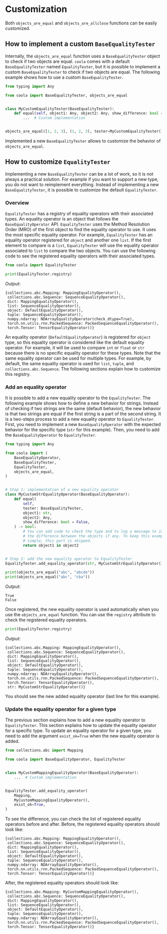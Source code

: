 # Customization

Both `objects_are_equal` and `objects_are_allclose` functions can be easily customized.

## How to implement a custom `BaseEqualityTester`

Internally, the `objects_are_equal` function uses a `BaseEqualityTester` object to check if two
objects are equal.
`coola` comes with a default `BaseEqualityTester` named `EqualityTester`, but it is possible to
implement a custom `BaseEqualityTester` to check if two objects are equal.
The following example shows how to use a custom `BaseEqualityTester`.

```python
from typing import Any

from coola import BaseEqualityTester, objects_are_equal


class MyCustomEqualityTester(BaseEqualityTester):
    def equal(self, object1: Any, object2: Any, show_difference: bool = False) -> bool:
        ...  # Custom implementation


objects_are_equal([1, 2, 3], (1, 2, 3), tester=MyCustomEqualityTester())
```

Implemented a new `BaseEqualityTester` allows to customize the behavior of `objects_are_equal`.

## How to customize `EqualityTester`

Implementing a new `BaseEqualityTester` can be a lot of work, so it is not always a practical
solution.
For example if you want to support a new type, you do not want to reimplement everything.
Instead of implementing a new `BaseEqualityTester`, it is possible to customize the
default `EqualityTester`.

### Overview

`EqualityTester` has a registry of equality operators with their associated types.
An equality operator is an object that follows the `BaseEqualityOperator` API.
`EqualityTester` uses the Method Resolution Order (MRO) of the first object to find the equality
operator to use.
It uses the most specific equality operator.
For example, `EqualityTester` has an equality operator registered for `object` and another
one `list`.
If the first element to compare is a `list`, `EqualityTester` will use the equality operator
associated to `list` to compare the two objects.
You can use the following code to see the registered equality operators with their associated types.

```python
from coola import EqualityTester

print(EqualityTester.registry)
```

*Output*:

```textmate
{collections.abc.Mapping: MappingEqualityOperator(),
 collections.abc.Sequence: SequenceEqualityOperator(),
 dict: MappingEqualityOperator(),
 list: SequenceEqualityOperator(),
 object: DefaultEqualityOperator(),
 tuple: SequenceEqualityOperator(),
 numpy.ndarray: NDArrayEqualityOperator(check_dtype=True),
 torch.nn.utils.rnn.PackedSequence: PackedSequenceEqualityOperator(),
 torch.Tensor: TensorEqualityOperator()}
```

An equality operator (`DefaultEqualityOperator`) is registered for `object` type, so this equality
operator is considered like the default equality operator.
For example, it will be used to compare `int` or `float` or `str` because there is no specific
equality operator for these types.
Note that the same equality operator can be used for multiple types.
For example, by default, the same equality operator is used for `list`, `tuple`,
and `collections.abc.Sequence`.
The following sections explain how to customize this registry.

### Add an equality operator

It is possible to add a new equality operator to the `EqualityTester`.
The following example shows how to define a new behavior for strings.
Instead of checking if two strings are the same (default behavior), the new behavior is that two
strings are equal if the first string is a part of the second string.
It is a two-steps process to add a new equality operator to `EqualityTester`.
First, you need to implement a new `BaseEqualityOperator` with the expected behavior for the
specific type (`str` for this example).
Then, you need to add the `BaseEqualityOperator` to `EqualityTester`.

```python
from typing import Any

from coola import (
    BaseEqualityOperator,
    BaseEqualityTester,
    EqualityTester,
    objects_are_equal,
)


# Step 1: implementation of a new equality operator
class MyCustomStrEqualityOperator(BaseEqualityOperator):
    def equal(
        self,
        tester: BaseEqualityTester,
        object1: str,
        object2: Any,
        show_difference: bool = False,
    ) -> bool:
        # You can add code to check the type and to log a message to indicate
        # the difference between the objects if any. To keep this example
        # simple, this part is skipped.
        return object1 in object2


# Step 2: add the new equality operator to EqualityTester
EqualityTester.add_equality_operator(str, MyCustomStrEqualityOperator())

print(objects_are_equal("abc", "abcde"))
print(objects_are_equal("abc", "cba"))
```

*Output*:

```textmate
True
False
```

Once registered, the new equality operator is used automatically when you use
the `objects_are_equal` function.
You can use the `registry` attribute to check the registered equality operators.

```python
print(EqualityTester.registry)
```

*Output*:

```textmate
{collections.abc.Mapping: MappingEqualityOperator(),
 collections.abc.Sequence: SequenceEqualityOperator(),
 dict: MappingEqualityOperator(),
 list: SequenceEqualityOperator(),
 object: DefaultEqualityOperator(),
 tuple: SequenceEqualityOperator(),
 numpy.ndarray: NDArrayEqualityOperator(),
 torch.nn.utils.rnn.PackedSequence: PackedSequenceEqualityOperator(),
 torch.Tensor: TensorEqualityOperator(),
 str: MyCustomStrEqualityOperator()}
```

You should see the new added equality operator (last line for this example).

### Update the equality operator for a given type

The previous section explains how to add a new equality operator to `EqualityTester`.
This section explains how to update the equality operator for a specific type.
To update an equality operator for a given type, you need to add the argument `exist_ok=True` when
the new equality operator is added.

```python
from collections.abc import Mapping

from coola import BaseEqualityOperator, EqualityTester


class MyCustomMappingEqualityOperator(BaseEqualityOperator):
    ...  # Custom implementation


EqualityTester.add_equality_operator(
    Mapping,
    MyCustomMappingEqualityOperator(),
    exist_ok=True,
)
```

To see the difference, you can check the list of registered equality operators before and after.
Before, the registered equality operators should look like:

```textmate
{collections.abc.Mapping: MappingEqualityOperator(),
 collections.abc.Sequence: SequenceEqualityOperator(),
 dict: MappingEqualityOperator(),
 list: SequenceEqualityOperator(),
 object: DefaultEqualityOperator(),
 tuple: SequenceEqualityOperator(),
 numpy.ndarray: NDArrayEqualityOperator(),
 torch.nn.utils.rnn.PackedSequence: PackedSequenceEqualityOperator(),
 torch.Tensor: TensorEqualityOperator()}
```

After, the registered equality operators should look like:

```textmate
{collections.abc.Mapping: MyCustomMappingEqualityOperator(),
 collections.abc.Sequence: SequenceEqualityOperator(),
 dict: MappingEqualityOperator(),
 list: SequenceEqualityOperator(),
 object: DefaultEqualityOperator(),
 tuple: SequenceEqualityOperator(),
 numpy.ndarray: NDArrayEqualityOperator(),
 torch.nn.utils.rnn.PackedSequence: PackedSequenceEqualityOperator(),
 torch.Tensor: TensorEqualityOperator()}
```
